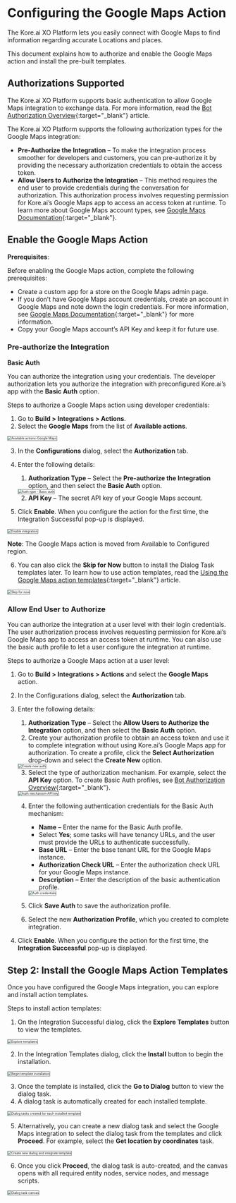 # **Configuring the Google Maps Action**

The Kore.ai XO Platform lets you easily connect with Google Maps to find information regarding accurate Locations and places.

This document explains how to authorize and enable the Google Maps action and install the pre-built templates.


## Authorizations Supported

The Kore.ai XO Platform supports basic authentication to allow Google Maps integration to exchange data. For more information, read the [Bot Authorization Overview](https://developer.kore.ai/docs/bots/advanced-topics/authorization/bot-authentication/){:target="_blank"} article.

The Kore.ai XO Platform supports the following authorization types for the Google Maps integration:

* **Pre-Authorize the Integration** – To make the integration process smoother for developers and customers, you can pre-authorize it by providing the necessary authorization credentials to obtain the access token.
* **Allow Users to Authorize the Integration** – This method requires the end user to provide credentials during the conversation for authorization. This authorization process involves requesting permission for Kore.ai’s Google Maps app to access an access token at runtime. To learn more about Google Maps account types, see [Google Maps Documentation](https://developers.google.com/maps/documentation){:target="_blank"}.


## Enable the Google Maps Action

**Prerequisites**:

Before enabling the Google Maps action, complete the following prerequisites:

* Create a custom app for a store on the Google Maps admin page.
* If you don’t have Google Maps account credentials, create an account in Google Maps and note down the login credentials. For more information, see [Google Maps Documentation](https://developers.google.com/maps/documentation){:target="_blank"} for more information.
* Copy your Google Maps account’s API Key and keep it for future use.


### Pre-authorize the Integration

**Basic Auth**

You can authorize the integration using your credentials. The developer authorization lets you authorize the integration with preconfigured Kore.ai’s app with the **Basic Auth** option.

Steps to authorize a Google Maps action using developer credentials:

1. Go to **Build > Integrations > Actions**.
2. Select the **Google Maps** from the list of **Available actions**.  
<img src="../images/google-maps-action-img1.png" alt="Available actions-Google Maps" title="Available actions-Google Maps" style="border: 1px solid gray;zoom:50%;"/>

3. In the **Configurations** dialog, select the **Authorization** tab.
4. Enter the following details:
    1. **Authorization Type** – Select the **Pre-authorize the Integration** option, and then select the **Basic Auth** option.  
    <img src="../images/google-maps-action-img2.png" alt="Auth type - Basic auth" title="Auth type - Basic auth" style="border: 1px solid gray;zoom:50%;"/>

    2. **API Key** – The secret API key of your Google Maps account.
5. Click **Enable**. When you configure the action for the first time, the Integration Successful pop-up is displayed.  
<img src="../images/google-maps-action-img3.png" alt="Enable integration" title="Enable integration" style="border: 1px solid gray;zoom:50%;"/>

**Note**: The Google Maps action is moved from Available to Configured region.

6. You can also click the **Skip for Now** button to install the Dialog Task templates later. To learn how to use action templates, read the [Using the Google Maps action templates](../using-the-google-maps-action-templates/){:target="_blank"} article.  
<img src="../images/google-maps-action-img4.png" alt="Skip for now" title="Skip for now" style="border: 1px solid gray;zoom:50%;"/>


### Allow End User to Authorize

You can authorize the integration at a user level with their login credentials. The user authorization process involves requesting permission for Kore.ai’s Google Maps app to access an access token at runtime. You can also use the basic auth profile to let a user configure the integration at runtime.

Steps to authorize a Google Maps action at a user level:

1. Go to **Build > Integrations > Actions** and select the **Google Maps** action.
2. In the Configurations dialog, select the **Authorization** tab.
3. Enter the following details:
    1. **Authorization Type** – Select the **Allow Users to Authorize the Integration** option, and then select the **Basic Auth** option.
    2. Create your authorization profile to obtain an access token and use it to complete integration without using Kore.ai’s Google Maps app for authorization. To create a profile, click the **Select Authorization** drop-down and select the **Create New** option.  
    <img src="../images/google-maps-action-img5.png" alt="Create new auth" title="Create new auth" style="border: 1px solid gray;zoom:50%;"/>

    3. Select the type of authorization mechanism. For example, select the **API Key** option. To create Basic Auth profiles, see [Bot Authorization Overview](https://developer.kore.ai/docs/bots/advanced-topics/authorization/bot-authentication/){:target="_blank"}.  
    <img src="../images/google-maps-action-img6.png" alt="Auth mechanism-API key" title="Auth mechanism-API key" style="border: 1px solid gray;zoom:50%;"/>

    4. Enter the following authentication credentials for the Basic Auth mechanism:
        * **Name** – Enter the name for the Basic Auth profile.
        * Select **Yes**; some tasks will have tenancy URLs, and the user must provide the URLs to authenticate successfully.
        * **Base URL** – Enter the base tenant URL for the Google Maps instance.
        * **Authorization Check URL** – Enter the authorization check URL for your Google Maps instance.
        * **Description** – Enter the description of the basic authentication profile.  
        <img src="../images/google-maps-action-img7.png" alt="Auth credentials" title="Auth credentials" style="border: 1px solid gray;zoom:50%;"/>

    5. Click **Save Auth** to save the authorization profile.
    6. Select the new **Authorization Profile**, which you created to complete integration.

4. Click **Enable**. When you configure the action for the first time, the **Integration Successful** pop-up is displayed.


## Step 2: Install the Google Maps Action Templates

Once you have configured the Google Maps integration, you can explore and install action templates.

Steps to install action templates:

1. On the Integration Successful dialog, click the **Explore Templates** button to view the templates.  
<img src="../images/google-maps-action-img8.png" alt="Explore templates" title="Explore templates" style="border: 1px solid gray;zoom:50%;"/>

2. In the Integration Templates dialog, click the **Install** button to begin the installation.  
<img src="../images/google-maps-action-img9.png" alt="Begin template installation" title="Begin template installation" style="border: 1px solid gray;zoom:50%;"/>

3. Once the template is installed, click the **Go to Dialog** button to view the dialog task.
4. A dialog task is automatically created for each installed template.  
<img src="../images/google-maps-action-img10.png" alt="Dialog tasks created for each installed template" title="Dialog tasks created for each installed template" style="border: 1px solid gray;zoom:50%;"/>

5. Alternatively, you can create a new dialog task and select the Google Maps integration to select the dialog task from the templates and click **Proceed**. For example, select the **Get location by coordinates** task.  
<img src="../images/google-maps-action-img11-tem-img2.png" alt="Create new dialog and integrate template" title="Create new dialog and integrate template" style="border: 1px solid gray;zoom:50%;"/>

6. Once you click **Proceed**, the dialog task is auto-created, and the canvas opens with all required entity nodes, service nodes, and message scripts.  
<img src="../images/google-maps-action-img12-tem-img4.png" alt="Dialog task canvas" title="Dialog task canvas" style="border: 1px solid gray;zoom:50%;"/>